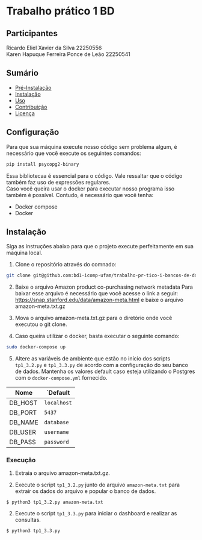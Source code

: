 # Trabalho prático 1 BD

## Participantes
Ricardo Eliel Xavier da Silva 22250556  
Karen Hapuque Ferreira Ponce de Leão 22250541

## Sumário

- [Pré-Instalação](#configuração)
- [Instalação](#instalação)
- [Uso](#uso)
- [Contribuição](#contribuição)
- [Licença](#licença)

## Configuração 
Para que sua máquina execute nosso código sem problema algum, é necessário que você execute os seguintes comandos:
```bash
pip install psycopg2-binary  
```  

Essa bibliotecaa é essencial para o código. Vale ressaltar que o código também faz uso de expressões regulares.  
Caso você queira usar o docker para executar nosso programa isso também é possível. Contudo, é necessário que você tenha:  
 - Docker compose
 - Docker

## Instalação

Siga as instruções abaixo para que o projeto execute perfeitamente em sua maquina local.
1. Clone o repositório através do comnado:
```bash
git clone git@github.com:bd1-icomp-ufam/trabalho-pr-tico-i-bancos-de-dados-1-tp1-ricardo_eliel-karen_hapuque.git
```
2. Baixe o arquivo Amazon product co-purchasing network metadata
Para baixar esse arquivo é necessário que você acesse o link a seguir: https://snap.stanford.edu/data/amazon-meta.html e baixe o arquivo amazon-meta.txt.gz  

3. Mova o arquivo amazon-meta.txt.gz para o diretório onde você executou o git clone.

4. Caso queira utilizar o docker, basta executar o seguinte comando:
```bash
sudo docker-compose up
```

5. Altere as variáveis de ambiente que estão no início dos scripts `tp1_3.2.py` e `tp1_3.3.py` de acordo com a configuração do seu banco de dados. Mantenha os valores default caso esteja utilizando o Postgres com o `docker-compose.yml` fornecido.

| Nome    |`Default     |
| ------- | ----------- |
| DB_HOST | `localhost` |
| DB_PORT | `5437`      |
| DB_NAME | `database`  |
| DB_USER | `username`  |
| DB_PASS | `password`  |

### Execução
1. Extraia o arquivo amazon-meta.txt.gz.

1. Execute o script `tp1_3.2.py` junto do arquivo `amazon-meta.txt` para extrair os dados do arquivo e popular o banco de dados.

```
$ python3 tp1_3.2.py amazon-meta.txt
```

2. Execute o script `tp1_3.3.py` para iniciar o dashboard e realizar as consultas.

```
$ python3 tp1_3.3.py